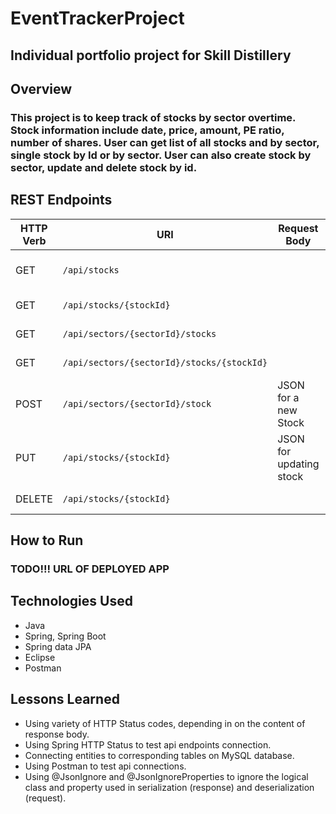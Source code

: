 # EventTrackerProject

## Individual portfolio project for Skill Distillery

## Overview

### This project is to keep track of stocks by sector overtime. Stock information include date, price, amount, PE ratio, number of shares. User can get list of all stocks and by sector, single stock by Id or by sector. User can also create stock by sector, update and delete stock by id.

## REST Endpoints

| HTTP Verb | URI                      | Request Body            | Response Body   | Purpose |
|-----------|--------------------------|-------------------------|-----------------|---------|
| GET       | `/api/stocks`            |                         | List of Stocks  | **List** or **collection** endpoint |
| GET       | `/api/stocks/{stockId}`  |                         | Single stock | **Retrieve** endpoint
| GET       | `/api/sectors/{sectorId}/stocks` |                 | Stocks By Sector| **Retrieve** endpoint
| GET       | `/api/sectors/{sectorId}/stocks/{stockId}` |       | Single stock| **Retrieve** endpoint
| POST      | `/api/sectors/{sectorId}/stock`| JSON for a new Stock   | Created stock by sector| **Create** endpoint |
| PUT       | `/api/stocks/{stockId}`| JSON for updating stock| Updated stock by id| **Replace** endpoint |
| DELETE    | `/api/stocks/{stockId}`|                         |                | **Delete** route |

## How to Run

### TODO!!! URL OF DEPLOYED APP

## Technologies Used

* Java
* Spring, Spring Boot
* Spring data JPA
* Eclipse
* Postman

## Lessons Learned
* Using variety of HTTP Status codes, depending in on the content of response body.
* Using Spring HTTP Status to test api endpoints connection.
* Connecting entities to corresponding tables on MySQL database.
* Using Postman to test api connections.
* Using @JsonIgnore and @JsonIgnoreProperties to ignore the logical class and property used in serialization (response) and deserialization (request).
